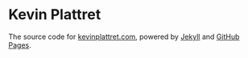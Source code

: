 # Kevin Plattret

The source code for [kevinplattret.com](https://kevinplattret.com), powered by
[Jekyll](https://jekyllrb.com) and [GitHub Pages](https://pages.github.com).
